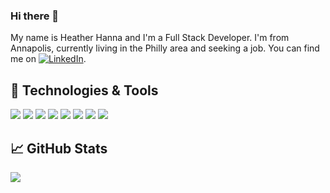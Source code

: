 ### Hi there 👋

My name is Heather Hanna and I'm a Full Stack Developer. I'm from Annapolis, currently living in the Philly area and seeking a job. You can find me on [![LinkedIn][3.2]][3].

## 🔧 Technologies & Tools
![](https://img.shields.io/badge/Editor-VS_Code-informational?style=flat&logo=visualstudiocode&logoColor=white&color=2bbc8a)
![](https://img.shields.io/badge/Code-Python-informational?style=flat&logo=python&logoColor=white&color=2bbc8a)
![](https://img.shields.io/badge/Code-JavaScript-informational?style=flat&logo=javascript&logoColor=white&color=2bbc8a)
![](https://img.shields.io/badge/Code-Java-informational?style=flat&logo=java&logoColor=white&color=2bbc8a)
![](https://img.shields.io/badge/Code-HTML-informational?style=flat&logo=html5&logoColor=white&color=2bbc8a)
![](https://img.shields.io/badge/Code-CSS-informational?style=flat&logo=css3&logoColor=white&color=2bbc8a)
![](https://img.shields.io/badge/DB-MySQL-informational?style=flat&logo=mysql&logoColor=white&color=2bbc8a)
![](https://img.shields.io/badge/DB-MongoDB-informational?style=flat&logo=mongodb&logoColor=white&color=2bbc8a)

## &#x1f4c8; GitHub Stats
<img align="center" src="https://github-readme-stats.vercel.app/api?username=hhanna94&theme=vue-dark" />


[3]: https://www.linkedin.com/in/heather-hanna-dev/
[3.2]: https://raw.githubusercontent.com/MartinHeinz/MartinHeinz/master/linkedin-3-16.png (LinkedIn icon without padding)
